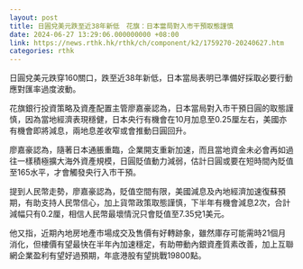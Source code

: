```yaml
---
layout: post
title: 日圓兌美元跌至近38年新低　花旗：日本當局對入市干預取態謹慎
date: 2024-06-27 13:29:06.000000000 +08:00
link: https://news.rthk.hk/rthk/ch/component/k2/1759270-20240627.htm
categories: rthk
---
```


日圓兌美元跌穿160關口，跌至近38年新低，日本當局表明已準備好採取必要行動應對匯率過度波動。

花旗銀行投資策略及資產配置主管廖嘉豪認為，日本當局對入市干預日圓的取態謹慎，因為當地經濟表現穩健，日本央行有機會在10月加息至0.25厘左右，美國亦有機會即將減息，兩地息差收窄或會推動日圓回升。

廖嘉豪認為，隨著日本通脹重臨，企業開支重新加速，而且當地資金未必會再如過往一樣積極擴大海外資產規模，日圓貶值動力減弱，估計日圓或要在短時間內貶值至165水平，才會觸發央行入市干預。

提到人民幣走勢，廖嘉豪認為，貶值空間有限，美國減息及內地經濟加速復蘇預期，有助支持人民幣信心，加上貨幣政策取態謹慎，下半年有機會減息2次，合計減幅只有0.2厘，相信人民幣最壞情況只會貶值至7.35兌1美元。

他又指，近期內地房地產市場成交及售價有好轉跡象，雖然庫存可能需時21個月消化，但樓價有望最快在半年內加速穩定，有助帶動內銀資產質素改善，加上互聯網企業盈利有望好過預期，年底港股有望挑戰19800點。
